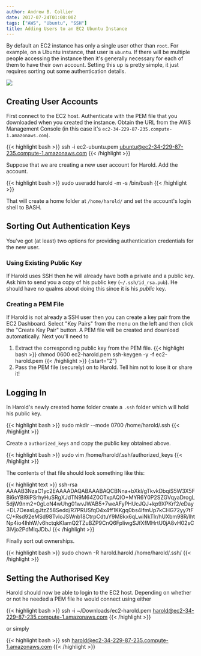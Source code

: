```yaml
---
author: Andrew B. Collier
date: 2017-07-24T01:00:00Z
tags: ["AWS", "Ubuntu", "SSH"]
title: Adding Users to an EC2 Ubuntu Instance
---
```


By default an EC2 instance has only a single user other than `root`. For example, on a Ubuntu instance, that user is `ubuntu`. If there will be multiple people accessing the instance then it's generally necessary for each of them to have their own account. Setting this up is pretty simple, it just requires sorting out some authentication details.

<!--more-->

![](/img/logo/aws-logo.png)

## Creating User Accounts

First connect to the EC2 host. Authenticate with the PEM file that you downloaded when you created the instance. Obtain the URL from the AWS Management Console (in this case it's `ec2-34-229-87-235.compute-1.amazonaws.com`).

{{< highlight bash >}}
ssh -i ec2-ubuntu.pem ubuntu@ec2-34-229-87-235.compute-1.amazonaws.com
{{< /highlight >}}

Suppose that we are creating a new user account for Harold. Add the account.

{{< highlight bash >}}
sudo useradd harold -m -s /bin/bash
{{< /highlight >}}

That will create a home folder at `/home/harold/` and set the account's login shell to BASH.

## Sorting Out Authentication Keys

You've got (at least) two options for providing authentication credentials for the new user.

### Using Existing Public Key

If Harold uses SSH then he will already have both a private and a public key. Ask him to send you a copy of his public key (`~/.ssh/id_rsa.pub`). He should have no qualms about doing this since it is his *public* key.

### Creating a PEM File

If Harold is not already a SSH user then you can create a key pair from the EC2 Dashboard. Select "Key Pairs" from the menu on the left and then click the "Create Key Pair" button. A PEM file will be created and download automatically. Next you'll need to

1. Extract the corresponding public key from the PEM file.
{{< highlight bash >}}
chmod 0600 ec2-harold.pem 
ssh-keygen -y -f ec2-harold.pem
{{< /highlight >}}
{:start="2"}
2. Pass the PEM file (securely) on to Harold. Tell him not to lose it or share it!

## Logging In

In Harold's newly created home folder create a `.ssh` folder which will hold his public key.

{{< highlight bash >}}
sudo mkdir --mode 0700 /home/harold/.ssh
{{< /highlight >}}

Create a `authorized_keys` and copy the public key obtained above.

{{< highlight bash >}}
sudo vim /home/harold/.ssh/authorized_keys
{{< /highlight >}}

The contents of that file should look something like this:

{{< highlight text >}}
ssh-rsa AAAAB3NzaC1yc2EAAAADAQABAAABAQCBNna+bXkl/gTkvkDbqiS5W3X5FBi6sYBl9iPSrhyHuSRgXJdTN9M64Z0OTxpAQIO+MYR6Y0P2SZGVqyaDrogL5djW9nm2+0gLoN4wUhg01wvJWAB5+7weAFyPHUcJQJ+kp9XPKrf2/eDay+DL7OeasLgJtzZ58Sedd/R7PRUSfqD4x4ff1KKgq0bs4IfmUp7kCHG72yy7tFC/+Rsd92eMSd98TvloJSWnb18CtrpCdtuY9M8kx6qLwiNkTIr/hUXbm98R/lhtNp4io4IhhW/v6hctqkKIamQ2TZuBZP9CnQ6FpIiwgSJfXfMHrtU0jA8vH02sC3lVjo2PdMIqJDbJ
{{< /highlight >}}

Finally sort out ownerships.

{{< highlight bash >}}
sudo chown -R harold.harold /home/harold/.ssh/
{{< /highlight >}}

## Setting the Authorised Key

Harold should now be able to login to the EC2 host. Depending on whether or not he needed a PEM file he would connect using either

{{< highlight bash >}}
ssh -i ~/Downloads/ec2-harold.pem harold@ec2-34-229-87-235.compute-1.amazonaws.com
{{< /highlight >}}

or simply

{{< highlight bash >}}
ssh harold@ec2-34-229-87-235.compute-1.amazonaws.com
{{< /highlight >}}